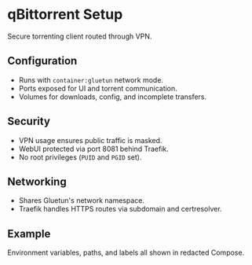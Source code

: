 # qBittorrent Setup

Secure torrenting client routed through VPN.

## Configuration
- Runs with `container:gluetun` network mode.
- Ports exposed for UI and torrent communication.
- Volumes for downloads, config, and incomplete transfers.

## Security
- VPN usage ensures public traffic is masked.
- WebUI protected via port 8081 behind Traefik.
- No root privileges (`PUID` and `PGID` set).

## Networking
- Shares Gluetun's network namespace.
- Traefik handles HTTPS routes via subdomain and certresolver.

## Example
Environment variables, paths, and labels all shown in redacted Compose.

